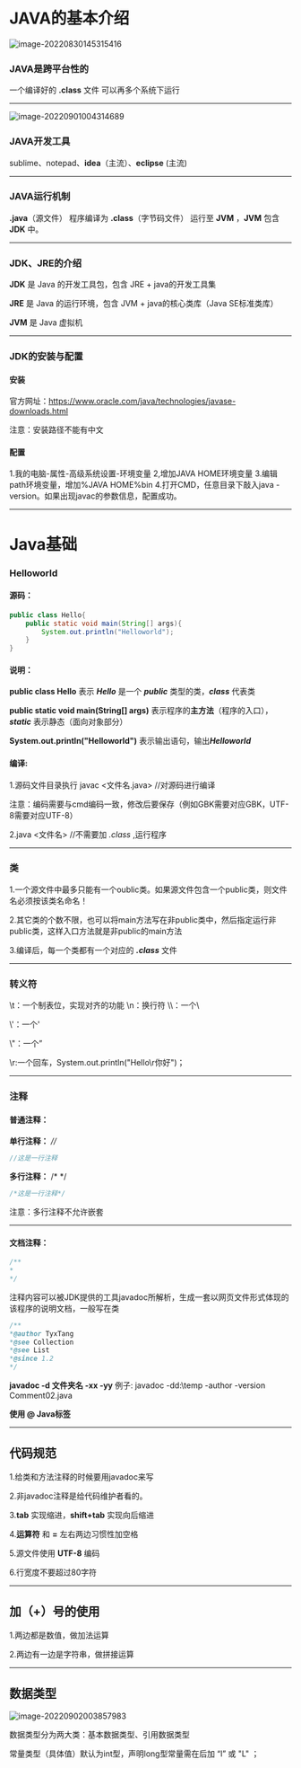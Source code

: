 # JAVA的基本介绍

![image-20220830145315416](https://tyxtang-images-1301033129.cos.ap-guangzhou.myqcloud.com/images/image-20220830145315416.png)



### JAVA是跨平台性的

一个编译好的 **.class** 文件 可以再多个系统下运行

----

![image-20220901004314689](https://tyxtang-images-1301033129.cos.ap-guangzhou.myqcloud.com/images/image-20220901004314689.png)





### JAVA开发工具

sublime、notepad、**idea**（主流）、**eclipse** (主流)

----



### JAVA运行机制

**.java**（源文件） 程序编译为 **.class**（字节码文件） 运行至 **JVM** ，**JVM** 包含 **JDK** 中。

----



### JDK、JRE的介绍

**JDK** 是 Java 的开发工具包，包含 JRE + java的开发工具集

**JRE**  是 Java 的运行环境，包含 JVM + java的核心类库（Java SE标准类库）

**JVM** 是 Java 虚拟机

----



### JDK的安装与配置

#### 安装

官方网址：https://www.oracle.com/java/technologies/javase-downloads.html

注意：安装路径不能有中文

#### 配置

1.我的电脑-属性-高级系统设置-环境变量
2,增加JAVA HOME环境变量
3.编辑path环境变量，增加%JAVA HOME%bin
4.打开CMD，任意目录下敲入java -version。如果出现javac的参数信息，配置成功。

----



# Java基础



### Helloworld

#### 源码：

````java
public class Hello{
    public static void main(String[] args){
        System.out.println("Helloworld");
    }
}
````



#### 说明：

**public class Hello** 表示 ***Hello*** 是一个 ***public*** 类型的类，***class*** 代表类

**public static void main(String[] args)** 表示程序的**主方法**（程序的入口），***static*** 表示静态（面向对象部分）

**System.out.println("Helloworld")** 表示输出语句，输出***Helloworld***



#### 编译:

1.源码文件目录执行 javac <文件名.java>   //对源码进行编译

注意：编码需要与cmd编码一致，修改后要保存（例如GBK需要对应GBK，UTF-8需要对应UTF-8）

2.java <文件名> //不需要加 *.class* ,运行程序

----



### 类

1.一个源文件中最多只能有一个oublic类。如果源文件包含一个public类，则文件名必须按该类名命名！

2.其它类的个数不限，也可以将main方法写在非public类中，然后指定运行非public类，这样入口方法就是非public的main方法

3.编译后，每一个类都有一个对应的 ***.class*** 文件

----



### 转义符

\t：一个制表位，实现对齐的功能
\\n：换行符
\\\：一个\

\\'：一个'

\\"：一个”

\r:一个回车，System.out.println("Hello\r你好")；

----



### 注释

#### 普通注释：

**单行注释：** *//*

````java
//这是一行注释
````



**多行注释：** /*  */

````java
/*这是一行注释*/
````

注意：多行注释不允许嵌套

----

#### 文档注释：

````java
/**
*
*/
````

注释内容可以被JDK提供的工具javadoc所解析，生成一套以网页文件形式体现的该程序的说明文档，一般写在类

````java
/**
*@author TyxTang
*@see Collection
*@see List
*@since 1.2
*/
````

**javadoc -d 文件夹名 -xx -yy**  例子: javadoc -dd:\\temp -author -version Comment02.java

**使用 @ Java标签**

----



## 代码规范

1.给类和方法注释的时候要用javadoc来写

2.非javadoc注释是给代码维护者看的。

3.**tab** 实现缩进，**shift+tab** 实现向后缩进

4.**运算符** 和 **=** 左右两边习惯性加空格

5.源文件使用 **UTF-8** 编码

6.行宽度不要超过80字符

----



## 加（+）号的使用

1.两边都是数值，做加法运算

2.两边有一边是字符串，做拼接运算

----



## 数据类型

![image-20220902003857983](https://tyxtang-images-1301033129.cos.ap-guangzhou.myqcloud.com/images/image-20220902003857983.png)

数据类型分为两大类：基本数据类型、引用数据类型



常量类型（具体值）默认为int型，声明long型常量需在后加 “l” 或 "L" ；